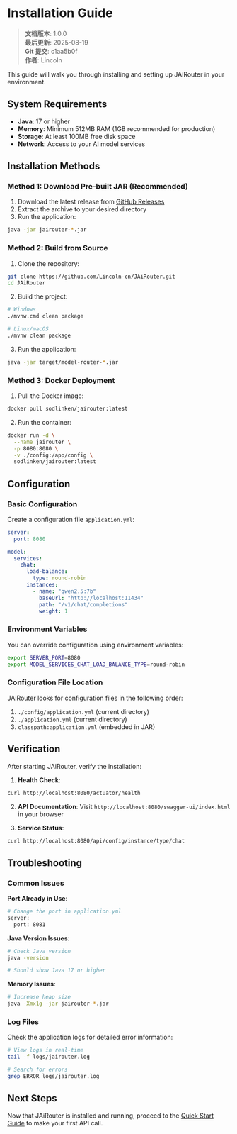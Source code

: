 ﻿# Installation Guide

<!-- 版本信息 -->
> **文档版本**: 1.0.0  
> **最后更新**: 2025-08-19  
> **Git 提交**: c1aa5b0f  
> **作者**: Lincoln
<!-- /版本信息 -->



This guide will walk you through installing and setting up JAiRouter in your environment.

## System Requirements

- **Java**: 17 or higher
- **Memory**: Minimum 512MB RAM (1GB recommended for production)
- **Storage**: At least 100MB free disk space
- **Network**: Access to your AI model services

## Installation Methods

### Method 1: Download Pre-built JAR (Recommended)

1. Download the latest release from [GitHub Releases](https://github.com/Lincoln-cn/JAiRouter/releases)
2. Extract the archive to your desired directory
3. Run the application:

```bash
java -jar jairouter-*.jar
```

### Method 2: Build from Source

1. Clone the repository:
```bash
git clone https://github.com/Lincoln-cn/JAiRouter.git
cd JAiRouter
```

2. Build the project:
```bash
# Windows
./mvnw.cmd clean package

# Linux/macOS
./mvnw clean package
```

3. Run the application:
```bash
java -jar target/model-router-*.jar
```

### Method 3: Docker Deployment

1. Pull the Docker image:
```bash
docker pull sodlinken/jairouter:latest
```

2. Run the container:
```bash
docker run -d \
  --name jairouter \
  -p 8080:8080 \
  -v ./config:/app/config \
  sodlinken/jairouter:latest
```

## Configuration

### Basic Configuration

Create a configuration file `application.yml`:

```yaml
server:
  port: 8080

model:
  services:
    chat:
      load-balance:
        type: round-robin
      instances:
        - name: "qwen2.5:7b"
          baseUrl: "http://localhost:11434"
          path: "/v1/chat/completions"
          weight: 1
```

### Environment Variables

You can override configuration using environment variables:

```bash
export SERVER_PORT=8080
export MODEL_SERVICES_CHAT_LOAD_BALANCE_TYPE=round-robin
```

### Configuration File Location

JAiRouter looks for configuration files in the following order:

1. `./config/application.yml` (current directory)
2. `./application.yml` (current directory)
3. `classpath:application.yml` (embedded in JAR)

## Verification

After starting JAiRouter, verify the installation:

1. **Health Check**:
```bash
curl http://localhost:8080/actuator/health
```

2. **API Documentation**:
Visit `http://localhost:8080/swagger-ui/index.html` in your browser

3. **Service Status**:
```bash
curl http://localhost:8080/api/config/instance/type/chat
```

## Troubleshooting

### Common Issues

**Port Already in Use**:
```bash
# Change the port in application.yml
server:
  port: 8081
```

**Java Version Issues**:
```bash
# Check Java version
java -version

# Should show Java 17 or higher
```

**Memory Issues**:
```bash
# Increase heap size
java -Xmx1g -jar jairouter-*.jar
```

### Log Files

Check the application logs for detailed error information:

```bash
# View logs in real-time
tail -f logs/jairouter.log

# Search for errors
grep ERROR logs/jairouter.log
```

## Next Steps

Now that JAiRouter is installed and running, proceed to the [Quick Start Guide](quick-start.md) to make your first API call.